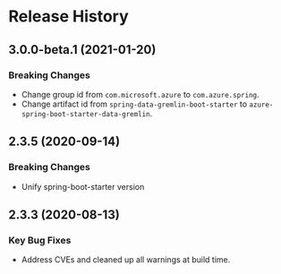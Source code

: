 # Release History

## 3.0.0-beta.1 (2021-01-20)
### Breaking Changes
- Change group id from `com.microsoft.azure` to `com.azure.spring`.
- Change artifact id from `spring-data-gremlin-boot-starter` to `azure-spring-boot-starter-data-gremlin`.

## 2.3.5 (2020-09-14)
### Breaking Changes
- Unify spring-boot-starter version

## 2.3.3 (2020-08-13)
### Key Bug Fixes 
- Address CVEs and cleaned up all warnings at build time. 
